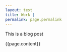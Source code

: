 ```yaml
---
layout: test
title: Work | 
permalink: page.permalink
---
```


This is a blog post

{{page.content}}